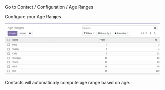 Go to Contact / Configuration / Age Ranges

Configure your Age Ranges

![age](../static/description/configure_age_range.png)

Contacts will automatically compute age range based on age.
